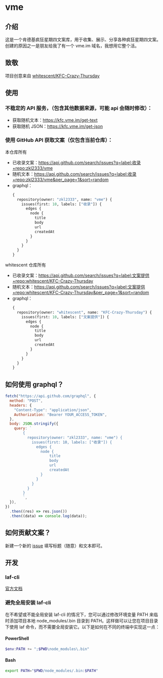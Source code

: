 # vme

## 介绍

这是一个肯德基疯狂星期四文案库，用于收集、展示、分享各种疯狂星期四文案。
创建的原因之一是朋友给我了有一个 vme.im 域名，我想用它整个活。

## 致敬

项目创意来自 [whitescent/KFC-Crazy-Thursday](https://github.com/whitescent/KFC-Crazy-Thursday)

## 使用

### 不稳定的 API 服务，（包含其他数据来源，可能 api 会随时修改）：

- 获取随机文本：https://kfc.vme.im/get-text
- 获取随机 JSON：https://kfc.vme.im/get-json

### 使用 GitHub API 获取文案（仅包含当前仓库）：

本仓库所有

- 已收录文案：https://api.github.com/search/issues?q=label:收录+repo:zkl2333/vme
- 随机文本：https://api.github.com/search/issues?q=label:收录+repo:zkl2333/vme&per_page=1&sort=random
- graphql：
  ```graphql
  {
    repository(owner: "zkl2333", name: "vme") {
      issues(first: 10, labels: ["收录"]) {
        edges {
          node {
            title
            body
            url
            createdAt
          }
        }
      }
    }
  }
  ```

whitescent 仓库所有

- 已收录文案：https://api.github.com/search/issues?q=label:文案提供+repo:whitescent/KFC-Crazy-Thursday
- 随机文本：https://api.github.com/search/issues?q=label:文案提供+repo:whitescent/KFC-Crazy-Thursday&per_page=1&sort=random
- graphql：
  ```graphql
  {
    repository(owner: "whitescent", name: "KFC-Crazy-Thursday") {
      issues(first: 10, labels: ["文案提供"]) {
        edges {
          node {
            title
            body
            url
            createdAt
          }
        }
      }
    }
  }
  ```

## 如何使用 graphql？

```javascript
fetch("https://api.github.com/graphql", {
  method: "POST",
  headers: {
    "Content-Type": "application/json",
    Authorization: "Bearer YOUR_ACCESS_TOKEN",
  },
  body: JSON.stringify({
    query: `
        {
          repository(owner: "zkl2333", name: "vme") {
            issues(first: 10, labels: ["收录"]) {
              edges {
                node {
                    title
                    body
                    url
                    createdAt
                }
              }
            }
          }
        }
        `,
  }),
})
  .then((res) => res.json())
  .then((data) => console.log(data));
```

## 如何贡献文案？

新建一个新的 [issue](https://github.com/zkl2333/vme/issues/new?assignees=&labels=%E6%96%87%E6%A1%88&projects=&template=data_provided.md&title=) 填写标题（随意）和文本即可。

## 开发

### laf-cli

[官方文档](https://doc.laf.run/zh/cli/)

### 避免全局安装 laf-cli

在不希望或不能全局安装 laf-cli 的情况下，您可以通过修改环境变量 PATH 来临时添加项目本地 node_modules/.bin 目录到 PATH。这样做可以让您在项目目录下使用 laf 命令，而不需要全局安装它。以下是如何在不同的终端中实现这一点：

#### PowerShell

```powershell
$env:PATH += ";$PWD\node_modules\.bin"
```

#### Bash

```bash
export PATH="$PWD/node_modules/.bin:$PATH"
```
